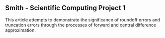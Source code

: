 ## Smith - Scientific Computing Project 1


This article attempts to demonstrate the significance of roundoff errors and truncation errors through the processes of
forward and central difference approximation.
